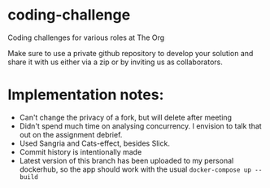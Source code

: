 # coding-challenge
Coding challenges for various roles at The Org

Make sure to use a private github repository to develop your solution and share it with us either via a zip or by inviting us as collaborators. 

# Implementation notes: 

- Can't change the privacy of a fork, but will delete after meeting
- Didn't spend much time on analysing concurrency. I envision to talk that out on the assignment debrief. 
- Used Sangria and Cats-effect, besides Slick. 
- Commit history is intentionally made
- Latest version of this branch has been uploaded to my personal dockerhub, so the app should work with the usual 
`docker-compose up --build`
